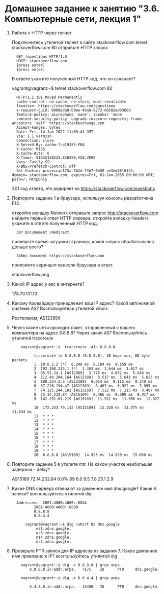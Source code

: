<h1>Домашнее задание к занятию "3.6. Компьютерные сети, лекция 1"</h1>

1. Работа c HTTP через телнет.

    Подключитесь утилитой телнет к сайту stackoverflow.com telnet stackoverflow.com 80
    отправьте HTTP запрос

         GET /questions HTTP/1.0
         HOST: stackoverflow.com
         [press enter]
         [press enter]

    В ответе укажите полученный HTTP код, что он означает?

      vagrant@vagrant:~$ telnet stackoverflow.com 80

         HTTP/1.1 301 Moved Permanently
         cache-control: no-cache, no-store, must-revalidate
         location: https://stackoverflow.com/questions
         x-request-guid: b9b8ada8-b9ee-49a8-9272-6b502ad0386d
         feature-policy: microphone 'none'; speaker 'none'
         content-security-policy: upgrade-insecure-requests; frame-ancestors 'self' https://stackexchange.com
         Accept-Ranges: bytes
         Date: Fri, 14 Jan 2022 11:03:41 GMT
         Via: 1.1 varnish
         Connection: close
         X-Served-By: cache-fra19155-FRA
         X-Cache: MISS
         X-Cache-Hits: 0
         X-Timer: S1642158222.838390,VS0,VE92
         Vary: Fastly-SSL
         X-DNS-Prefetch-Control: off
         Set-Cookie: prov=ccac173a-2b1d-73b7-0e58-ae3ed38f6141; domain=.stackoverflow.com; expires=Fri, 01-Jan-2055 00:00:00 GMT; path=/; HttpOnly
   
   301 код ответа, это редирект на https://stackoverflow.com/questions

2. Повторите задание 1 в браузере, используя консоль разработчика F12.

    откройте вкладку Network
    отправьте запрос http://stackoverflow.com
    найдите первый ответ HTTP сервера, откройте вкладку Headers
    укажите в ответе полученный HTTP код.

         307 Documement /Redirect

    проверьте время загрузки страницы, какой запрос обрабатывался дольше всего?

         345ms document https://stackoverflow.com

    приложите скриншот консоли браузера в ответ.

      stackoverflow.png

3. Какой IP адрес у вас в интернете?

      178.70.131.13      

4. Какому провайдеру принадлежит ваш IP адрес? Какой автономной системе AS? Воспользуйтесь утилитой whois

      Ростелеком, AS12389б 

5. Через какие сети проходит пакет, отправленный с вашего компьютера на адрес 8.8.8.8? Через какие AS? Воспользуйтесь утилитой traceroute

           vagrant@vagrant:~$  traceroute -AIn 8.8.8.8
   
                 traceroute to 8.8.8.8 (8.8.8.8), 30 hops max, 60 byte packets
                 1  10.0.2.2 [*]  0.248 ms  0.184 ms  0.159 ms
                 2  192.168.213.1 [*]  1.363 ms  1.644 ms  1.617 ms
                 3  95.55.24.1 [AS12389]  3.775 ms  4.652 ms  5.548 ms
                 4  212.48.204.164 [AS12389]  5.517 ms  5.648 ms  5.623 ms
                 5  188.254.2.6 [AS12389]  9.014 ms  9.115 ms  9.349 ms
                 6  87.226.194.47 [AS12389]  8.407 ms  6.922 ms  7.095 ms
                 7  74.125.244.181 [AS15169]  7.522 ms  7.215 ms  8.497 ms
                 8  72.14.232.84 [AS15169]  8.466 ms  8.689 ms  8.917 ms
                 9  142.251.61.219 [AS15169]  11.921 ms  11.956 ms  12.327 ms
                 10  172.253.79.113 [AS15169]  11.328 ms  11.575 ms  11.534 ms
                 11  * * *
                 12  * * *
                 13  * * *
                 14  * * *
                 15  * * *
                 16  * * *
                 17  * * *
                 18  * * *
                 19  * * *
                 20  8.8.8.8 [AS15169]  14.923 ms  14.920 ms  15.066 ms


6. Повторите задание 5 в утилите mtr. На каком участке наибольшая задержка - delay?

     AS15169  72.14.232.84                                                     0.0%    89    8.0   9.5   7.8  25.1   2.9

7. Какие DNS сервера отвечают за доменное имя dns.google? Какие A записи? воспользуйтесь утилитой dig

         Addresses:  2001:4860:4860::8844
                 2001:4860:4860::8888
                 8.8.8.8
                 8.8.4.4

             vagrant@vagrant:~$ dig +short NS dns.google
                  ns1.zdns.google.
                  ns3.zdns.google.
                  ns4.zdns.google.
                  ns2.zdns.google.

8. Проверьте PTR записи для IP адресов из задания 7. Какое доменное имя привязано к IP? воспользуйтесь утилитой dig

           vagrant@vagrant:~$ dig -x 8.8.8.8 | grep arpa
               8.8.8.8.in-addr.arpa.   7175    IN      PTR     dns.google.
           
           vagrant@vagrant:~$ dig -x 8.8.4.4 | grep arpa

               4.4.8.8.in-addr.arpa.   14400   IN      PTR     dns.google.

